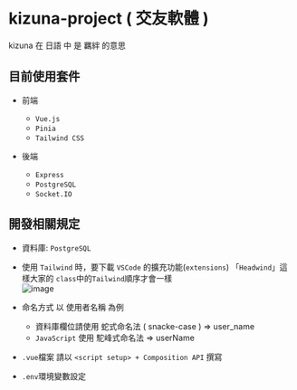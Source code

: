 
# kizuna-project ( 交友軟體 )
  kizuna 在 日語 中 是 羈絆 的意思

## 目前使用套件

* 前端
  * `Vue.js`
  * `Pinia`
  * `Tailwind CSS`
    
* 後端
  * `Express`
  * `PostgreSQL`
  * `Socket.IO`
  
## 開發相關規定

* 資料庫: `PostgreSQL`

* 使用 `Tailwind` 時，要下載 `VSCode` 的擴充功能(`extensions`) 「`Headwind`」這樣大家的 `class`中的`Tailwind`順序才會一樣  
![image](https://github.com/user-attachments/assets/488a73f4-b0e0-4d9c-8fb3-fd7a1cdcbd4d)

* 命名方式 以 使用者名稱 為例
  * 資料庫欄位請使用 蛇式命名法 ( snacke-case ) => user_name
  * `JavaScript` 使用 駝峰式命名法 => userName

* `.vue`檔案 請以 `<script setup> + Composition API` 撰寫

* `.env`環境變數設定
  
